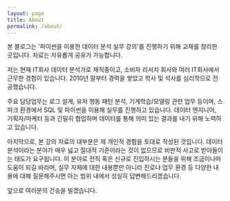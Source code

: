 ```yaml
---
layout: page
title: About
permalink: /about/
---
```

본 블로그는 '파이썬을 이용한 데이터 분석 실무 강의'를 진행하기 위해 교재를 정리한 곳입니다. 자료는 자유롭게 공유가 가능합니다. 

저는 현재 IT회사 데이터 분석가로 재직중이고, 소비자 리서치 회사와 여러 IT회사에서 근무한 경험이 있습니다. 2010년 말부터 경력을 쌓았고 학사 및 석사를 심리학으로 전공했습니다.

주요 담당업무는 로그 설계, 유저 행동 패턴 분석, 기계학습/모델링 관련 업무 등이며, 스파크 환경에서 SQL 및 파이썬을 이용해 실무를 진행하고 있습니다. 데이터 엔지니어, 기획자/마케터 등과 긴밀히 협업하며 데이터를 통해 의미 있는 결과를 내기 위해 노력하고 있습니다.

마지막으로, 본 강의 자료의 대부분은 제 개인적 경험을 토대로 작성된 것입니다. 데이터 분석이라는 분야가 매우 넓고 절대적 기준이라는 것이 없으므로 비판적 사고로 받아들이는 태도가 요구됩니다. 이 분야로 전직 혹은 신규로 진입하시는 분들을 위해 조금이나마 도움이 되길 바라며, 실무 자체에 대한 내용뿐만 아니라 진로나 업무 환경 등 다양한 내용에 대해 질문해주시면 아는 범위 내에서 성실히 답변해드리겠습니다. 

앞으로 여러분의 건승을 빌겠습니다.

